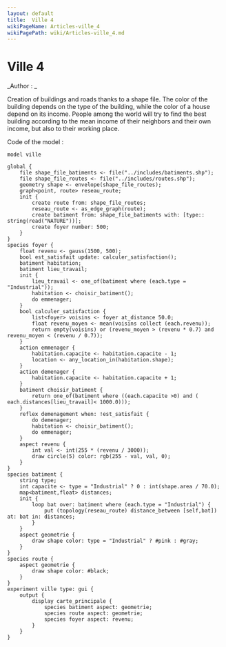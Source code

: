 ```yaml
---
layout: default
title:  Ville 4
wikiPageName: Articles-ville_4
wikiPagePath: wiki/Articles-ville_4.md
---
```


[//]: # (keyword|operator_gauss)
[//]: # (keyword|operator_distance_between)
[//]: # (keyword|statement_put)
[//]: # (keyword|type_topology)
[//]: # (keyword|concept_gui)
[//]: # (keyword|concept_shapefile)
[//]: # (keyword|concept_graph)
# Ville 4


_Author : _

Creation of buildings and roads thanks to a shape file. The color of the building depends on the type of the building, while the color of a house depend on its income. People among the world will try to find the best building according to the mean income of their neighbors and their own income, but also to their working place.


Code of the model : 

```
model ville

global {
	file shape_file_batiments <- file("../includes/batiments.shp");
	file shape_file_routes <- file("../includes/routes.shp");
	geometry shape <- envelope(shape_file_routes);
	graph<point, route> reseau_route;
	init {
		create route from: shape_file_routes;
		reseau_route <- as_edge_graph(route);
		create batiment from: shape_file_batiments with: [type:: string(read("NATURE"))];
		create foyer number: 500;
	}
}
species foyer {
	float revenu <- gauss(1500, 500);
	bool est_satisfait update: calculer_satisfaction();
	batiment habitation;
	batiment lieu_travail;
	init {
		lieu_travail <- one_of(batiment where (each.type = "Industrial"));
		habitation <- choisir_batiment(); 
		do emmenager;
	}
	bool calculer_satisfaction {
		list<foyer> voisins <- foyer at_distance 50.0;
		float revenu_moyen <- mean(voisins collect (each.revenu));
		return empty(voisins) or (revenu_moyen > (revenu * 0.7) and revenu_moyen < (revenu / 0.7));
	}
	action emmenager {
		habitation.capacite <- habitation.capacite - 1;
		location <- any_location_in(habitation.shape);
	}
	action demenager {
		habitation.capacite <- habitation.capacite + 1;
	}
	batiment choisir_batiment {
		return one_of(batiment where ((each.capacite >0) and ( each.distances[lieu_travail]< 1000.0)));
	}
	reflex demenagement when: !est_satisfait {
		do demenager;
		habitation <- choisir_batiment();
		do emmenager;
	}
	aspect revenu {
		int val <- int(255 * (revenu / 3000));
		draw circle(5) color: rgb(255 - val, val, 0);
	}
}
species batiment {
	string type;
	int capacite <- type = "Industrial" ? 0 : int(shape.area / 70.0);
	map<batiment,float> distances;
	init {
		loop bat over: batiment where (each.type = "Industrial") {
			put (topology(reseau_route) distance_between [self,bat]) at: bat in: distances;
		}
	}
	aspect geometrie {
		draw shape color: type = "Industrial" ? #pink : #gray;
	}
}
species route {
	aspect geometrie {
		draw shape color: #black;
	}
}
experiment ville type: gui {
	output {
		display carte_principale {
			species batiment aspect: geometrie;
			species route aspect: geometrie;
			species foyer aspect: revenu;
		}
	}
}
```
